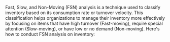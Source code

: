 Fast, Slow, and Non-Moving (FSN) analysis is a technique used to classify inventory based on its consumption rate or turnover velocity. 
This classification helps organizations to manage their inventory more effectively by focusing on items that have high turnover (Fast-moving), require special attention (Slow-moving), or have low or no demand (Non-moving). 
Here's how to conduct FSN analysis on inventory:
